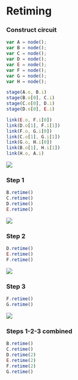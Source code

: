 # Retiming

### Construct circuit

```js
var A = node();
var B = node();
var C = node();
var D = node();
var E = node();
var F = node();
var G = node();
var H = node();

stage(A.o, B.i)
stage(B.o[0], C.i)
stage(C.o[0], D.i)
stage(D.o[0], E.i)

link(E.o, F.i[0])
link(D.o[1], F.i[1])
link(F.o, G.i[0])
link(C.o[1], G.i[1])
link(G.o, H.i[0])
link(B.o[1], H.i[1])
link(H.o, A.i)
```
<!-- ![](img/ret0.svg) -->
![](https://rawgit.com/drom/elastic/master/img/ret0.svg)

### Step 1

```js
B.retime()
C.retime()
D.retime()
E.retime()
```
<!-- ![](img/ret1.svg) -->
![](https://rawgit.com/drom/elastic/master/img/ret1.svg)

### Step 2

```js
D.retime()
E.retime()
F.retime()
```
<!-- ![](img/ret2.svg) -->
![](https://rawgit.com/drom/elastic/master/img/ret2.svg)

### Step 3

```js
F.retime()
G.retime()
```
<!-- ![](img/ret3.svg) -->
![](https://rawgit.com/drom/elastic/master/img/ret3.svg)

### Steps 1-2-3 combined

```js
B.retime()
C.retime()
D.retime(2)
E.retime(2)
F.retime(2)
G.retime()
```
